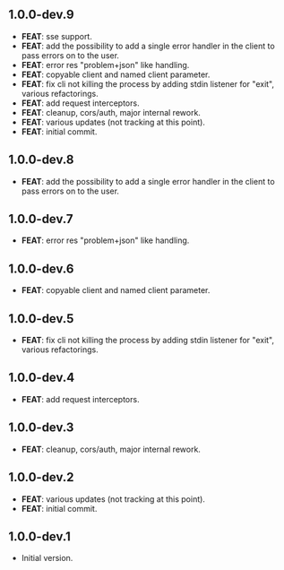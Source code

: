 ## 1.0.0-dev.9

 - **FEAT**: sse support.
 - **FEAT**: add the possibility to add a single error handler in the client to pass errors on to the user.
 - **FEAT**: error res "problem+json" like handling.
 - **FEAT**: copyable client and named client parameter.
 - **FEAT**: fix cli not killing the process by adding stdin listener for "exit", various refactorings.
 - **FEAT**: add request interceptors.
 - **FEAT**: cleanup, cors/auth, major internal rework.
 - **FEAT**: various updates (not tracking at this point).
 - **FEAT**: initial commit.

## 1.0.0-dev.8

 - **FEAT**: add the possibility to add a single error handler in the client to pass errors on to the user.

## 1.0.0-dev.7

 - **FEAT**: error res "problem+json" like handling.

## 1.0.0-dev.6

 - **FEAT**: copyable client and named client parameter.

## 1.0.0-dev.5

 - **FEAT**: fix cli not killing the process by adding stdin listener for "exit", various refactorings.

## 1.0.0-dev.4

 - **FEAT**: add request interceptors.

## 1.0.0-dev.3

 - **FEAT**: cleanup, cors/auth, major internal rework.

## 1.0.0-dev.2

 - **FEAT**: various updates (not tracking at this point).
 - **FEAT**: initial commit.

## 1.0.0-dev.1

- Initial version.
